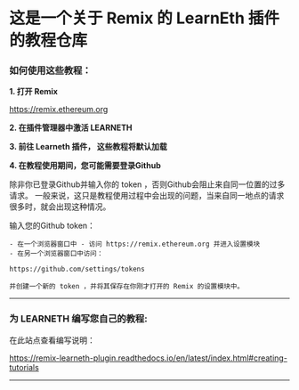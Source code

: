 # 这是一个关于 Remix 的 LearnEth 插件的教程仓库

### 如何使用这些教程：

**1. 打开 Remix**

https://remix.ethereum.org

**2. 在插件管理器中激活 LEARNETH**

**3. 前往 Learneth 插件， 这些教程将默认加载**

**4. 在教程使用期间，您可能需要登录Github**

除非你已登录Github并输入你的 token ，否则Github会阻止来自同一位置的过多请求。  一般来说，这只是教程使用过程中会出现的问题，当来自同一地点的请求很多时，就会出现这种情况。

输入您的Github token：

```
- 在一个浏览器窗口中 - 访问 https://remix.ethereum.org 并进入设置模块
- 在另一个浏览器窗口中访问： 

https://github.com/settings/tokens 

并创建一个新的 token ，并将其保存在你刚才打开的 Remix 的设置模块中。
```

---

### 为 LEARNETH 编写您自己的教程:

在此站点查看编写说明：

https://remix-learneth-plugin.readthedocs.io/en/latest/index.html#creating-tutorials

---
